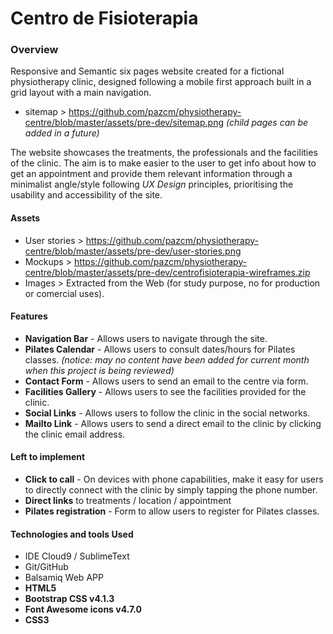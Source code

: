 # Centro de Fisioterapia

### Overview

Responsive and Semantic six pages website created for a fictional physiotherapy clinic, designed following a mobile first approach built in a grid layout with a main navigation.
* sitemap > https://github.com/pazcm/physiotherapy-centre/blob/master/assets/pre-dev/sitemap.png _(child pages can be added in a future)_
 
The website showcases the treatments, the professionals and the facilities of the clinic. The aim is to make easier to the user to get info about how to get an appointment and provide them relevant information through a minimalist angle/style  following _UX Design_ principles, prioritising the usability and accessibility of the site.

#### Assets
- User stories > https://github.com/pazcm/physiotherapy-centre/blob/master/assets/pre-dev/user-stories.png
- Mockups > https://github.com/pazcm/physiotherapy-centre/blob/master/assets/pre-dev/centrofisioterapia-wireframes.zip
- Images > Extracted from the Web (for study purpose, no for production or comercial uses).

#### Features

- **Navigation Bar** - Allows users to navigate through the site.
- **Pilates Calendar** - Allows users to consult dates/hours for Pilates classes. _(notice: may no content have been added for current month when this project is being reviewed)_
- **Contact Form** - Allows users to send an email to the centre via form.
- **Facilities Gallery** - Allows users to see the facilities provided for the clinic.
- **Social Links** - Allows users to follow the clinic in the social networks. 
- **Mailto Link** - Allows users to send a direct email to the clinic by clicking the clinic email address.

#### Left to implement

- **Click to call** - On devices with phone capabilities, make it easy for users to directly connect with the clinic by simply tapping the phone number. 
- **Direct links** to treatments / location / appointment 
- **Pilates registration** - Form to allow users to register for Pilates classes.

#### Technologies and tools Used
- IDE Cloud9 / SublimeText
- Git/GitHub
- Balsamiq Web APP
- **HTML5**
- **Bootstrap CSS v4.1.3**
- **Font Awesome icons  v4.7.0**
- **CSS3**

